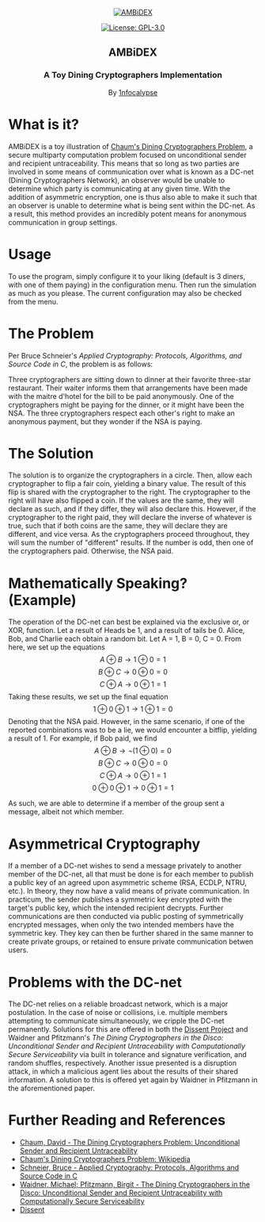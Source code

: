 <p align="center">
  <a href="https://github.com/1nfocalypse/AMBiDEX">
	<img alt="AMBiDEX" src="https://i.imgur.com/Dn97W9B.png"/>
  </a>
</p>
<p align="center">
  <a href="https://choosealicense.com/licenses/MIT/">
  	<img alt="License: GPL-3.0" src="https://img.shields.io/github/license/1nfocalypse/AMBiDEX"/>
  </a>
</p>
<h2 align="center">AMBiDEX</h3>
<h3 align="center">
  A Toy Dining Cryptographers Implementation
</h2>
<p align="center">
  By <a href="https://github.com/1nfocalypse">1nfocalypse</a>
</p>

# What is it?
AMBiDEX is a toy illustration of [Chaum's Dining Cryptographers Problem](https://en.wikipedia.org/wiki/Dining_cryptographers_problem), a secure multiparty computation problem focused on unconditional sender and recipient untraceability.
This means that so long as two parties are involved in some means of communication over what is known as a DC-net (Dining Cryptographers Network), an observer would be unable to determine which party is communicating at any given time. 
With the addition of asymmetric encryption, one is thus also able to make it such that an observer is unable to determine what is being sent within the DC-net. As a result, this method provides an incredibly potent means for anonymous
communication in group settings.

# Usage
To use the program, simply configure it to your liking (default is 3 diners, with one of them paying) in the configuration menu. Then run the simulation as much as you please. The current configuration may also be checked from the menu.

# The Problem
Per Bruce Schneier's *Applied Cryptography: Protocols, Algorithms, and Source Code in C*, the problem is as follows:

Three cryptographers are sitting down to dinner at their favorite three-star restaurant. Their waiter informs them that arrangements have been made with the
maitre d'hotel for the bill to be paid anonymously. One of the cryptographers might be paying for the dinner, or it might have been the NSA. The three 
cryptographers respect each other's right to make an anonymous payment, but they wonder if the NSA is paying.

# The Solution
The solution is to organize the cryptographers in a circle. Then, allow each cryptographer to flip a fair coin, yielding a binary value. The result of this flip is shared with the cryptographer to the right. The cryptographer to the right
will have also flipped a coin. If the values are the same, they will declare as such, and if they differ, they will also declare this. However, if the cryptographer to the right paid, they will declare the inverse of whatever is true, such
that if both coins are the same, they will declare they are different, and vice versa. As the cryptographers proceed throughout, they will sum the number of "different" results. If the number is odd, then one of the cryptographers paid.
Otherwise, the NSA paid.

# Mathematically Speaking? (Example)
The operation of the DC-net can best be explained via the exclusive or, or XOR, function. Let a result of Heads be 1, and a result of tails be 0. Alice, Bob, and Charlie each obtain a random bit. Let A = 1, B = 0, C = 0. From here, we set up the equations
$$A \oplus B \rightarrow 1 \oplus 0 = 1$$
$$B \oplus C \rightarrow 0 \oplus 0 = 0$$
$$C \oplus A \rightarrow 0 \oplus 1 = 1$$
Taking these results, we set up the final equation
$$1 \oplus 0 \oplus 1 \rightarrow 1 \oplus 1 = 0$$
Denoting that the NSA paid. However, in the same scenario, if one of the reported combinations was to be a lie, we would encounter a bitflip, yielding a result of 1. For example, if Bob paid, we find
$$A \oplus B \rightarrow \lnot(1 \oplus 0) = 0$$
$$B \oplus C \rightarrow 0 \oplus 0 = 0$$
$$C \oplus A \rightarrow 0 \oplus 1 = 1$$
$$0 \oplus 0 \oplus 1 \rightarrow 0 \oplus 1 = 1$$

As such, we are able to determine if a member of the group sent a message, albeit not which member.

# Asymmetrical Cryptography
If a member of a DC-net wishes to send a message privately to another member of the DC-net, all that must be done is for each member to publish a public key of an agreed upon asymmetric scheme (RSA, ECDLP, NTRU, etc.). In theory, they now have a valid means
of private communication. In practicum, the sender publishes a symmetric key encrypted with the target's public key, which the intended recipient decrypts. Further communications are then conducted via public posting of symmetrically encrypted messages, when
only the two intended members have the symmetric key. They key can then be further shared in the same manner to create private groups, or retained to ensure private communication betwen users.

# Problems with the DC-net
The DC-net relies on a reliable broadcast network, which is a major postulation. In the case of noise or collisions, i.e. multiple members attempting to communicate simultaneously, we cripple the DC-net permanently. Solutions for this are offered in both
the [Dissent Project](https://dedis.cs.yale.edu/dissent/) and Waidner and Pfitzmann's *The Dining Cryptographers in the Disco: Unconditional Sender and Recipient Untraceability with Computationally Secure Serviceability* via built in tolerance and signature
verification, and random shuffles, respectively. Another issue presented is a disruption attack, in which a malicious agent lies about the results of their shared information. A solution to this is offered yet again by Waidner in Pfitzmann in the aforementioned
paper.

# Further Reading and References
- [Chaum, David - The Dining Cryptographers Problem: Unconditional Sender and Recipient Untraceability](https://www.cs.cornell.edu/people/egs/714-spring05/dcnets.html)
- [Chaum's Dining Cryptographers Problem: Wikipedia](https://en.wikipedia.org/wiki/Dining_cryptographers_problem)
- [Schneier, Bruce - Applied Cryptography: Protocols, Algorithms and Source Code in C](https://www.amazon.com/dp/1119096723/?coliid=IXN99D19IDT4Y)
- [Waidner, Michael; Pfitzmann, Birgit - The Dining Cryptographers in the Disco: Unconditional Sender and Recipient Untraceability with Computationally Secure Serviceability](https://www.researchgate.net/publication/243686824_The_Dining_Cryptographers_in_the_Disco_Unconditional_Sender_and_Recipient_Untraceability_with_Computationally_Secure_Serviceability)
- [Dissent](https://dedis.cs.yale.edu/dissent/)
